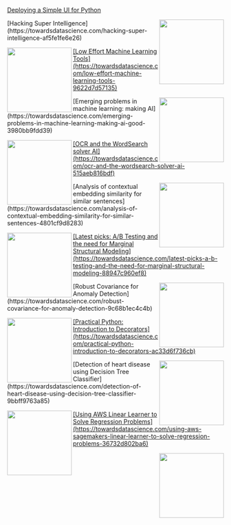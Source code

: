 [Deploying a Simple UI for Python](https://towardsdatascience.com/deploying-a-simple-ui-for-python-88e8e7cbbf61)
<p><a href="Deploying a Simple UI for Python"><img width="150" align='right' src="https://cdn-images-1.medium.com/max/1200/0*qq1KYo_jJmLn2hjl"></a></p>
[Hacking Super Intelligence](https://towardsdatascience.com/hacking-super-intelligence-af5fe1fe6e26)
<p><a href="Hacking Super Intelligence"><img width="150" align='left' src="https://cdn-images-1.medium.com/max/1200/1*kfl0cA4OenIaBo8m4zUHzQ.jpeg>"</a></p>
[Low Effort Machine Learning Tools](https://towardsdatascience.com/low-effort-machine-learning-tools-9622d7d57135)
<p><a href="Low Effort Machine Learning Tools"><img width="150" align='right' src="https://cdn-images-1.medium.com/max/800/1*l-_uMYUimj73v-1JlAsXKg.jpeg"></a></p>
[Emerging problems in machine learning: making AI](https://towardsdatascience.com/emerging-problems-in-machine-learning-making-ai-good-3980bb9fdd39)
<p><a href="Emerging problems in machine learning: making AI"><img width="150" align='left' src="https://cdn-images-1.medium.com/max/800/1*_o6kgLxZmE8pTg-2cwfkdQ.jpeg>"</a></p>
[OCR and the WordSearch solver AI](https://towardsdatascience.com/ocr-and-the-wordsearch-solver-ai-515aeb816bdf)
<p><a href="OCR and the WordSearch solver AI"><img width="150" align='right' src="https://cdn-images-1.medium.com/max/800/1*5UR8Yol9sE5x0j-T2oA_UQ.gif"></a></p>
[Analysis of contextual embedding similarity for similar sentences](https://towardsdatascience.com/analysis-of-contextual-embedding-similarity-for-similar-sentences-4801cf9d8283)
<p><a href="Analysis of contextual embedding similarity for similar sentences"><img width="150" align='left' src="https://cdn-images-1.medium.com/max/800/1*tH3pW5HnVCXXGe3yOTZt6A.png>"</a></p>
[Latest picks: A/B Testing and the need for Marginal Structural Modeling](https://towardsdatascience.com/latest-picks-a-b-testing-and-the-need-for-marginal-structural-modeling-88947c960ef8)
<p><a href="Latest picks: A/B Testing and the need for Marginal Structural Modeling"><img width="150" align='right' src="https://cdn-images-1.medium.com/max/800/0*okf9pg4JjvNHyrjW"></a></p>
[Robust Covariance for Anomaly Detection](https://towardsdatascience.com/robust-covariance-for-anomaly-detection-9c68b1ec4c4b)
<p><a href="Robust Covariance for Anomaly Detection"><img width="150" align='left' src="https://cdn-images-1.medium.com/max/800/1*mVIDpD7fhDHAikyiJ8DHEQ.jpeg>"</a></p>
[Practical Python: Introduction to Decorators](https://towardsdatascience.com/practical-python-introduction-to-decorators-ac33d6f736cb)
<p><a href="Practical Python: Introduction to Decorators"><img width="150" align='right' src="https://cdn-images-1.medium.com/max/800/0*KIvK0jfvKDbHmlaN"></a></p>
[Detection of heart disease using Decision Tree Classifier](https://towardsdatascience.com/detection-of-heart-disease-using-decision-tree-classifier-9bbff9763a85)
<p><a href="Detection of heart disease using Decision Tree Classifier"><img width="150" align='left' src="https://cdn-images-1.medium.com/max/800/0*g78oFYyv6FmRnP_D>"</a></p>
[Using AWS Linear Learner to Solve Regression Problems](https://towardsdatascience.com/using-aws-sagemakers-linear-learner-to-solve-regression-problems-36732d802ba6)
<p><a href="Using AWS Linear Learner to Solve Regression Problems"><img width="150" align='right' src=""></a></p>
